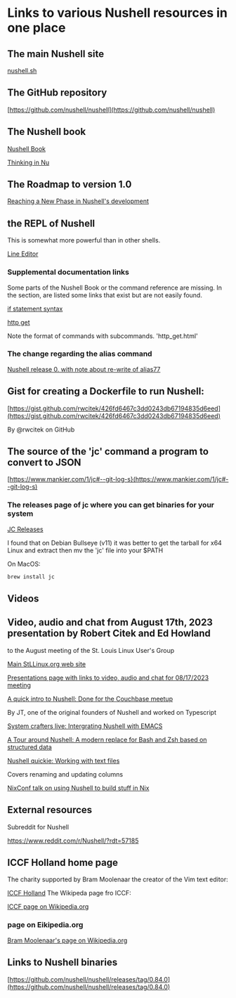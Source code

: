 # Links to various Nushell resources in one place

## The main Nushell site

[nushell.sh](https://www.nushell.sh)

## The GitHub repository

[https://github.com/nushell/nushell](https://github.com/nushell/nushell)

## The Nushell book


[Nushell Book](https://www.nushell.sh/book)



[Thinking in Nu](https://www.nushell.sh/book/thinking_in_nu.html)


## The Roadmap to version 1.0

[Reaching a New Phase in Nushell's development](https://www.nushell.sh/blog/2023-06-27-road-to-1_0.html)

## the REPL of Nushell

This is somewhat more powerful than in other shells.

[Line Editor](https://www.nushell.sh/book/line_editor.html)



### Supplemental documentation links

Some parts of the Nushell Book or the command reference are missing.
In the section, are listed some links that exist but are not easily found.

[if statement syntax](https://www.nushell.sh/commands/docs/if.html)

[http get](https://www.nushell.sh/commands/docs/http_get.html)

Note the format of commands with subcommands. 'http_get.html'


### The change regarding the alias command

[Nushell release 0. with note about re-write of alias77](https://www.nushell.sh/blog/2023-03-14-nushell_0_77.html)


## Gist for creating a Dockerfile to run Nushell:

[https://gist.github.com/rwcitek/426fd6467c3dd0243db67194835d6eed](https://gist.github.com/rwcitek/426fd6467c3dd0243db67194835d6eed)

By @rwcitek on GitHub


## The source of the 'jc' command a program to convert to JSON

[https://www.mankier.com/1/jc#--git-log-s}(https://www.mankier.com/1/jc#--git-log-s)

### The releases page of jc where you can get binaries for your system

[JC Releases](https://github.com/kellyjonbrazil/jc/releases)


I found that on Debian Bullseye (v11) it was better
to get the tarball for x64 Linux and extract then mv the 'jc' file into your $PATH

On MacOS:

```bash
brew install jc
```




## Videos

## Video, audio and chat from August 17th, 2023 presentation  by Robert Citek and Ed Howland

to the August meeting of the St. Louis Linux User's Group

[Main StLLinux.org web site](https://www.stllinux.org)

[Presentations page with links to video, audio and chat for 08/17/2023 meeting](https://www.sluug.org/resources/presentations/body.html)

[A quick intro to Nushell: Done for the Couchbase meetup](https://www.youtube.com/watch?v=bMpYyqWCzZk)

By JT, one of the original founders of Nushell and worked on Typescript

[System crafters live: Intergrating Nushell with EMACS](https://www.youtube.com/watch?v=IHeKUeO7bpo)

[A Tour around Nushell: A modern replace for Bash and Zsh based on structured data](https://www.youtube.com/watch?v=KF5dtxVsn1E)




[Nushell quickie: Working with text files](https://www.youtube.com/watch?v=CPI2XeX-uJQ)


Covers renaming and updating columns



[NixConf talk on using Nushell to build stuff in Nix](https://www.youtube.com/watch?v=QwElUltNsq0)

## External resources

Subreddit for Nushell

https://www.reddit.com/r/Nushell/?rdt=57185



## ICCF Holland home page

The charity supported by Bram Moolenaar    the creator of the Vim text editor:

[ICCF Holland](https://www.iccf-holland.org/)
The Wikipeda page fro ICCF:



[ICCF page on Wikipedia.org](https://en.wikipedia.org/wiki/ICCF_Holland)


### page on Eikipedia.org

[Bram Moolenaar's page on Wikipedia.org](https://en.wikipedia.org/wiki/Bram_Moolenaar)





## Links to Nushell binaries

[https://github.com/nushell/nushell/releases/tag/0.84.0](https://github.com/nushell/nushell/releases/tag/0.84.0)